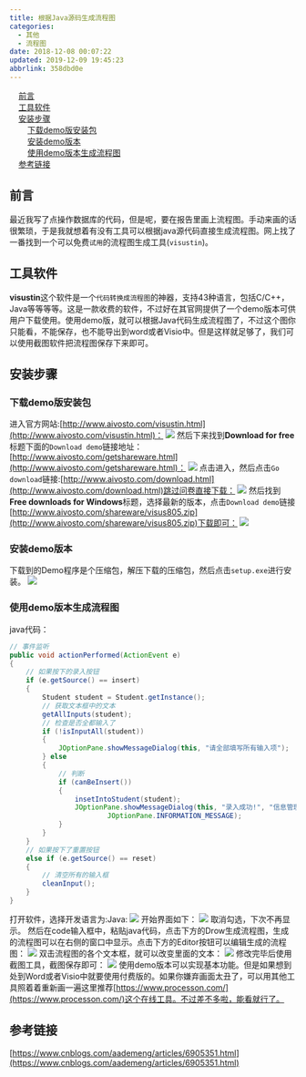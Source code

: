 ```yaml
---
title: 根据Java源码生成流程图
categories: 
  - 其他
  - 流程图
date: 2018-12-08 00:07:22
updated: 2019-12-09 19:45:23
abbrlink: 358dbd0e
---
```

<div id='my_toc'>&nbsp;&nbsp;&nbsp;&nbsp;<a href="/blog/358dbd0e/#前言">前言</a><br/>&nbsp;&nbsp;&nbsp;&nbsp;<a href="/blog/358dbd0e/#工具软件">工具软件</a><br/>&nbsp;&nbsp;&nbsp;&nbsp;<a href="/blog/358dbd0e/#安装步骤">安装步骤</a><br/>&nbsp;&nbsp;&nbsp;&nbsp;&nbsp;&nbsp;&nbsp;&nbsp;<a href="/blog/358dbd0e/#下载demo版安装包">下载demo版安装包</a><br/>&nbsp;&nbsp;&nbsp;&nbsp;&nbsp;&nbsp;&nbsp;&nbsp;<a href="/blog/358dbd0e/#安装demo版本">安装demo版本</a><br/>&nbsp;&nbsp;&nbsp;&nbsp;&nbsp;&nbsp;&nbsp;&nbsp;<a href="/blog/358dbd0e/#使用demo版本生成流程图">使用demo版本生成流程图</a><br/>&nbsp;&nbsp;&nbsp;&nbsp;<a href="/blog/358dbd0e/#参考链接">参考链接</a><br/></div><!--more-->
<script>if (navigator.platform.search('arm')==-1){document.getElementById('my_toc').style.display = 'none';}
var e,p = document.getElementsByTagName('p');while (p.length>0) {e = p[0];e.parentElement.removeChild(e);}
</script>

<!--end-->
## 前言 ##
最近我写了点操作数据库的代码，但是呢，要在报告里画上流程图。手动来画的话很繁琐，于是我就想着有没有工具可以根据java源代码直接生成流程图。网上找了一番找到一个可以免费`试用`的流程图生成工具(`visustin`)。
## 工具软件 ##
**visustin**这个软件是一个`代码转换成流程图`的神器，支持43种语言，包括C/C++，Java等等等等。这是一款收费的软件，不过好在其官网提供了一个demo版本可供用户下载使用。使用demo版，就可以根据Java代码生成流程图了，不过这个图你只能看，不能保存，也不能导出到word或者Visio中。但是这样就足够了，我们可以使用截图软件把流程图保存下来即可。
## 安装步骤 ##
### 下载demo版安装包 ###
进入官方网站:[http://www.aivosto.com/visustin.html](http://www.aivosto.com/visustin.html)：
![](https://image-1257720033.cos.ap-shanghai.myqcloud.com/blog/Others/codetoflow/welcome.png)
然后下来找到**Download for free**标题下面的`Download demo`链接地址：[http://www.aivosto.com/getshareware.html](http://www.aivosto.com/getshareware.html)：
![](https://image-1257720033.cos.ap-shanghai.myqcloud.com/blog/Others/codetoflow/downloadDemo.png)
点击进入，然后点击`Go download`链接:[http://www.aivosto.com/download.html](http://www.aivosto.com/download.html)跳过问卷直接下载：
![](https://image-1257720033.cos.ap-shanghai.myqcloud.com/blog/Others/codetoflow/quitQues.png)
然后找到**Free downloads for Windows**标题，选择最新的版本，点击`Download demo`链接[http://www.aivosto.com/shareware/visus805.zip](http://www.aivosto.com/shareware/visus805.zip)下载即可：
![](https://image-1257720033.cos.ap-shanghai.myqcloud.com/blog/Others/codetoflow/dowmdemofree.png)
### 安装demo版本 ###
下载到的Demo程序是个压缩包，解压下载的压缩包，然后点击`setup.exe`进行安装。
![](https://image-1257720033.cos.ap-shanghai.myqcloud.com/blog/Others/codetoflow/unzip_install.png)
### 使用demo版本生成流程图 ###
java代码：
```java
// 事件监听
public void actionPerformed(ActionEvent e)
{
    // 如果按下的录入按钮
    if (e.getSource() == insert)
    {
        Student student = Student.getInstance();
        // 获取文本框中的文本
        getAllInputs(student);
        // 检查是否全都输入了
        if (!isInputAll(student))
        {
            JOptionPane.showMessageDialog(this, "请全部填写所有输入项");
        } else
        {
            // 判断
            if (canBeInsert())
            {
                insetIntoStudent(student);
                JOptionPane.showMessageDialog(this, "录入成功!", "信息管理系统",
                        JOptionPane.INFORMATION_MESSAGE);
            }
        }
    }
    // 如果按下了重置按钮
    else if (e.getSource() == reset)
    {
        // 清空所有的输入框
        cleanInput();
    }
}
```
打开软件，选择开发语言为:Java:
![](https://image-1257720033.cos.ap-shanghai.myqcloud.com/blog/Others/codetoflow/useJava.png)
开始界面如下：
![](https://image-1257720033.cos.ap-shanghai.myqcloud.com/blog/Others/codetoflow/startupshow.png)
取消勾选，下次不再显示。
然后在code输入框中，粘贴java代码，点击下方的Drow生成流程图，生成的流程图可以在右侧的窗口中显示。点击下方的Editor按钮可以编辑生成的流程图：
![](https://image-1257720033.cos.ap-shanghai.myqcloud.com/blog/Others/codetoflow/shiyong.png)
双击流程图的各个文本框，就可以改变里面的文本：
![](https://image-1257720033.cos.ap-shanghai.myqcloud.com/blog/Others/codetoflow/edit.png)
修改完毕后使用截图工具，截图保存即可：
![](https://image-1257720033.cos.ap-shanghai.myqcloud.com/blog/Others/codetoflow/editResult.png)
使用demo版本可以实现基本功能。但是如果想到处到Word或者Visio中就要使用付费版的。如果你嫌弃画面太丑了，可以用其他工具照着着重新画一遍这里推荐[https://www.processon.com/](https://www.processon.com/)这个在线工具。不过差不多啦，能看就行了。
## 参考链接 ##
[https://www.cnblogs.com/aademeng/articles/6905351.html](https://www.cnblogs.com/aademeng/articles/6905351.html)